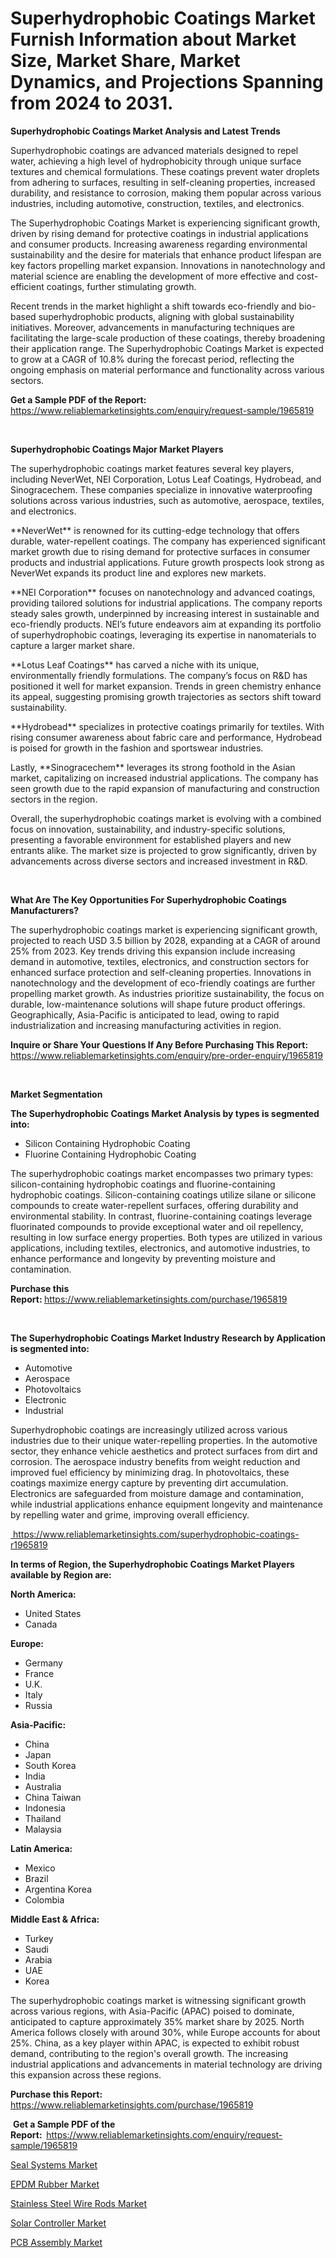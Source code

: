 <p><h1>Superhydrophobic Coatings Market Furnish Information about Market Size, Market Share, Market Dynamics, and Projections Spanning from 2024 to 2031.</h1></p><p><strong>Superhydrophobic Coatings Market Analysis and Latest Trends</strong></p>
<p><p>Superhydrophobic coatings are advanced materials designed to repel water, achieving a high level of hydrophobicity through unique surface textures and chemical formulations. These coatings prevent water droplets from adhering to surfaces, resulting in self-cleaning properties, increased durability, and resistance to corrosion, making them popular across various industries, including automotive, construction, textiles, and electronics.</p><p>The Superhydrophobic Coatings Market is experiencing significant growth, driven by rising demand for protective coatings in industrial applications and consumer products. Increasing awareness regarding environmental sustainability and the desire for materials that enhance product lifespan are key factors propelling market expansion. Innovations in nanotechnology and material science are enabling the development of more effective and cost-efficient coatings, further stimulating growth.</p><p>Recent trends in the market highlight a shift towards eco-friendly and bio-based superhydrophobic products, aligning with global sustainability initiatives. Moreover, advancements in manufacturing techniques are facilitating the large-scale production of these coatings, thereby broadening their application range. The Superhydrophobic Coatings Market is expected to grow at a CAGR of 10.8% during the forecast period, reflecting the ongoing emphasis on material performance and functionality across various sectors.</p></p>
<p><strong>Get a Sample PDF of the Report:&nbsp;</strong> <a href="https://www.reliablemarketinsights.com/enquiry/request-sample/1965819?utm_campaign=1197&utm_medium=2&utm_source=Github&utm_content=ia&utm_term=15112024&utm_id=superhydrophobic-coatings">https://www.reliablemarketinsights.com/enquiry/request-sample/1965819</a></p>
<p>&nbsp;</p>
<p><strong>Superhydrophobic Coatings Major Market Players</strong></p>
<p><p>The superhydrophobic coatings market features several key players, including NeverWet, NEI Corporation, Lotus Leaf Coatings, Hydrobead, and Sinogracechem. These companies specialize in innovative waterproofing solutions across various industries, such as automotive, aerospace, textiles, and electronics.</p><p>**NeverWet** is renowned for its cutting-edge technology that offers durable, water-repellent coatings. The company has experienced significant market growth due to rising demand for protective surfaces in consumer products and industrial applications. Future growth prospects look strong as NeverWet expands its product line and explores new markets.</p><p>**NEI Corporation** focuses on nanotechnology and advanced coatings, providing tailored solutions for industrial applications. The company reports steady sales growth, underpinned by increasing interest in sustainable and eco-friendly products. NEI’s future endeavors aim at expanding its portfolio of superhydrophobic coatings, leveraging its expertise in nanomaterials to capture a larger market share.</p><p>**Lotus Leaf Coatings** has carved a niche with its unique, environmentally friendly formulations. The company’s focus on R&D has positioned it well for market expansion. Trends in green chemistry enhance its appeal, suggesting promising growth trajectories as sectors shift toward sustainability.</p><p>**Hydrobead** specializes in protective coatings primarily for textiles. With rising consumer awareness about fabric care and performance, Hydrobead is poised for growth in the fashion and sportswear industries. </p><p>Lastly, **Sinogracechem** leverages its strong foothold in the Asian market, capitalizing on increased industrial applications. The company has seen growth due to the rapid expansion of manufacturing and construction sectors in the region.</p><p>Overall, the superhydrophobic coatings market is evolving with a combined focus on innovation, sustainability, and industry-specific solutions, presenting a favorable environment for established players and new entrants alike. The market size is projected to grow significantly, driven by advancements across diverse sectors and increased investment in R&D.</p></p>
<p>&nbsp;</p>
<p><strong>What Are The Key Opportunities For Superhydrophobic Coatings Manufacturers?</strong></p>
<p><p>The superhydrophobic coatings market is experiencing significant growth, projected to reach USD 3.5 billion by 2028, expanding at a CAGR of around 25% from 2023. Key trends driving this expansion include increasing demand in automotive, textiles, electronics, and construction sectors for enhanced surface protection and self-cleaning properties. Innovations in nanotechnology and the development of eco-friendly coatings are further propelling market growth. As industries prioritize sustainability, the focus on durable, low-maintenance solutions will shape future product offerings. Geographically, Asia-Pacific is anticipated to lead, owing to rapid industrialization and increasing manufacturing activities in region.</p></p>
<p><strong>Inquire or Share Your Questions If Any Before Purchasing This Report:</strong> <a href="https://www.reliablemarketinsights.com/enquiry/pre-order-enquiry/1965819?utm_campaign=1197&utm_medium=2&utm_source=Github&utm_content=ia&utm_term=15112024&utm_id=superhydrophobic-coatings">https://www.reliablemarketinsights.com/enquiry/pre-order-enquiry/1965819</a></p>
<p>&nbsp;</p>
<p><strong>Market Segmentation</strong></p>
<p><strong>The Superhydrophobic Coatings Market Analysis by types is segmented into:</strong></p>
<p><ul><li>Silicon Containing Hydrophobic Coating</li><li>Fluorine Containing Hydrophobic Coating</li></ul></p>
<p><p>The superhydrophobic coatings market encompasses two primary types: silicon-containing hydrophobic coatings and fluorine-containing hydrophobic coatings. Silicon-containing coatings utilize silane or silicone compounds to create water-repellent surfaces, offering durability and environmental stability. In contrast, fluorine-containing coatings leverage fluorinated compounds to provide exceptional water and oil repellency, resulting in low surface energy properties. Both types are utilized in various applications, including textiles, electronics, and automotive industries, to enhance performance and longevity by preventing moisture and contamination.</p></p>
<p><strong>Purchase this Report:&nbsp;</strong><a href="https://www.reliablemarketinsights.com/purchase/1965819?utm_campaign=1197&utm_medium=2&utm_source=Github&utm_content=ia&utm_term=15112024&utm_id=superhydrophobic-coatings">https://www.reliablemarketinsights.com/purchase/1965819</a></p>
<p>&nbsp;</p>
<p><strong>The Superhydrophobic Coatings Market Industry Research by Application is segmented into:</strong></p>
<p><ul><li>Automotive</li><li>Aerospace</li><li>Photovoltaics</li><li>Electronic</li><li>Industrial</li></ul></p>
<p><p>Superhydrophobic coatings are increasingly utilized across various industries due to their unique water-repelling properties. In the automotive sector, they enhance vehicle aesthetics and protect surfaces from dirt and corrosion. The aerospace industry benefits from weight reduction and improved fuel efficiency by minimizing drag. In photovoltaics, these coatings maximize energy capture by preventing dirt accumulation. Electronics are safeguarded from moisture damage and contamination, while industrial applications enhance equipment longevity and maintenance by repelling water and grime, improving overall efficiency.</p></p>
<p><a href="https://www.reliablemarketinsights.com/superhydrophobic-coatings-r1965819?utm_campaign=1197&utm_medium=2&utm_source=Github&utm_content=ia&utm_term=15112024&utm_id=superhydrophobic-coatings">&nbsp;https://www.reliablemarketinsights.com/superhydrophobic-coatings-r1965819</a></p>
<p><strong>In terms of Region, the Superhydrophobic Coatings Market Players available by Region are:</strong></p>
<p>
    <p> <strong> North America: </strong>
        <ul>
            <li>United States</li>
            <li>Canada</li>
        </ul>
        </p> 
    <p> <strong> Europe: </strong>
        <ul>
            <li>Germany</li>
            <li>France</li>
            <li>U.K.</li>
            <li>Italy</li>
            <li>Russia</li>
        </ul>
        </p> 
    <p> <strong> Asia-Pacific: </strong>
        <ul>
            <li>China</li>
            <li>Japan</li>
            <li>South Korea</li>
            <li>India</li>
            <li>Australia</li>
            <li>China Taiwan</li>
            <li>Indonesia</li>
            <li>Thailand</li>
            <li>Malaysia</li>
        </ul>
        </p> 
    <p> <strong> Latin America: </strong>
        <ul>
            <li>Mexico</li>
            <li>Brazil</li>
            <li>Argentina Korea</li>
            <li>Colombia</li>
        </ul>
        </p> 
    <p> <strong> Middle East & Africa: </strong>
        <ul>
            <li>Turkey</li>
            <li>Saudi</li>
            <li>Arabia</li>
            <li>UAE</li>
            <li>Korea</li>
        </ul>
    </p>
    </p>
<p><p>The superhydrophobic coatings market is witnessing significant growth across various regions, with Asia-Pacific (APAC) poised to dominate, anticipated to capture approximately 35% market share by 2025. North America follows closely with around 30%, while Europe accounts for about 25%. China, as a key player within APAC, is expected to exhibit robust demand, contributing to the region's overall growth. The increasing industrial applications and advancements in material technology are driving this expansion across these regions.</p></p>
<p><strong>Purchase this Report: </strong><a href="https://www.reliablemarketinsights.com/purchase/1965819?utm_campaign=1197&utm_medium=2&utm_source=Github&utm_content=ia&utm_term=15112024&utm_id=superhydrophobic-coatings">https://www.reliablemarketinsights.com/purchase/1965819</a></p>
<p>&nbsp;<strong>Get a Sample PDF of the Report:&nbsp;&nbsp;</strong><a href="https://www.reliablemarketinsights.com/enquiry/request-sample/1965819?utm_campaign=1197&utm_medium=2&utm_source=Github&utm_content=ia&utm_term=15112024&utm_id=superhydrophobic-coatings">https://www.reliablemarketinsights.com/enquiry/request-sample/1965819</a></p>
<p><strong></strong></p>
<p><p><a href="https://issuu.com/reportprime-2/docs/seal-systems-market-size-2030.pptx_c4c6a2a886ee0c?utm_campaign=1197&utm_medium=2&utm_source=Github&utm_content=ia&utm_term=15112024&utm_id=superhydrophobic-coatings">Seal Systems Market</a></p><p><a href="https://www.linkedin.com/pulse/unveiling-market-trends-global-epdm-rubber-growth-regional-insights-dke5e?utm_campaign=1197&utm_medium=2&utm_source=Github&utm_content=ia&utm_term=15112024&utm_id=superhydrophobic-coatings">EPDM Rubber Market</a></p><p><a href="https://github.com/prosalinda88/Market-Research-Report-List-6/blob/main/stainless-steel-wire-rods-market.md?utm_campaign=1197&utm_medium=2&utm_source=Github&utm_content=ia&utm_term=15112024&utm_id=superhydrophobic-coatings">Stainless Steel Wire Rods Market</a></p><p><a href="https://www.linkedin.com/pulse/exploring-solar-controller-market-dynamics-global-trends-future-knq7e?utm_campaign=1197&utm_medium=2&utm_source=Github&utm_content=ia&utm_term=15112024&utm_id=superhydrophobic-coatings">Solar Controller Market</a></p><p><a href="https://issuu.com/reportprime-2/docs/pcb-assembly-market-size-2030.pptx_14b982322b930b?utm_campaign=1197&utm_medium=2&utm_source=Github&utm_content=ia&utm_term=15112024&utm_id=superhydrophobic-coatings">PCB Assembly Market</a></p></p>
